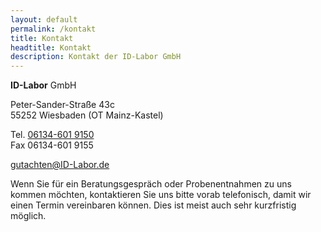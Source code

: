 ```yaml
---
layout: default
permalink: /kontakt
title: Kontakt
headtitle: Kontakt
description: Kontakt der ID-Labor GmbH
---
```


**ID-Labor** GmbH

Peter-Sander-Straße 43c<br>
55252 Wiesbaden (OT Mainz-Kastel)

Tel. <a href="tel:+4961346019150">06134-601 9150</a><br>
Fax 06134-601 9155

[gutachten@ID-Labor.de](mailto:gutachten@ID-Labor.de)

Wenn Sie für ein Beratungsgespräch oder Probenentnahmen zu uns kommen möchten, kontaktieren Sie uns bitte vorab telefonisch, damit wir einen Termin vereinbaren können. Dies ist meist auch sehr kurzfristig möglich.
